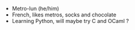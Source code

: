 - Metro-lun (he/him)
- French, likes metros, socks and chocolate
- Learning Python, will maybe try C and OCaml ?

<!---
Metro-Lun/Metro-Lun is a ✨ special ✨ repository because its `README.md` (this file) appears on your GitHub profile.
You can click the Preview link to take a look at your changes.
--->
